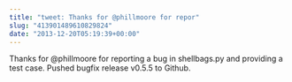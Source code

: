 ```yaml
---
title: "tweet: Thanks for @phillmoore for repor"
slug: "413901489610829824"
date: "2013-12-20T05:19:39+00:00"
---
```

Thanks for @phillmoore for reporting a bug in shellbags.py and providing a test case. Pushed bugfix release v0.5.5 to Github.